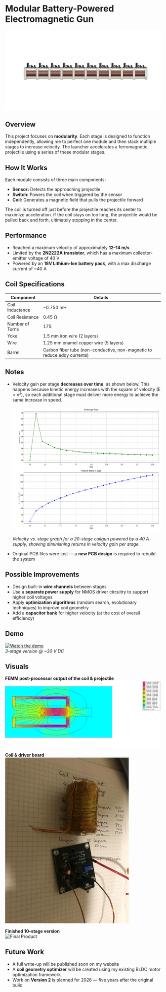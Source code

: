 # Modular Battery-Powered Electromagnetic Gun  
![Fusion Model 10 Stages](images/10-stage-side-profile-fusion-360.png)

## Overview  
This project focuses on **modularity**. Each stage is designed to function independently, allowing me to perfect one module and then stack multiple stages to increase velocity. The launcher accelerates a ferromagnetic projectile using a series of these modular stages.

## How It Works  
Each module consists of three main components:

- **Sensor:** Detects the approaching projectile  
- **Switch:** Powers the coil when triggered by the sensor  
- **Coil:** Generates a magnetic field that pulls the projectile forward

The coil is turned off just before the projectile reaches its center to maximize acceleration. If the coil stays on too long, the projectile would be pulled back and forth, ultimately stopping in the center.

## Performance  
- Reached a maximum velocity of approximately **12–14 m/s**  
- Limited by the **2N2222A transistor**, which has a maximum collector-emitter voltage of 40 V  
- Powered by an **18V Lithium-Ion battery pack**, with a max discharge current of ~40 A  

## Coil Specifications  

| Component        | Details                                                                 |
|------------------|-------------------------------------------------------------------------|
| Coil Inductance  | ~0.750 mH                                                               |
| Coil Resistance  | 0.45 Ω                                                                  |
| Number of Turns  | 175                                                                     |
| Yoke             | 1.5 mm iron wire (2 layers)                                             |
| Wire             | 1.25 mm enamel copper wire (5 layers)                                   |
| Barrel           | Carbon fiber tube (non-conductive, non-magnetic to reduce eddy currents) |

## Notes  
- Velocity gain per stage **decreases over time**, as shown below. This happens because kinetic energy increases with the square of velocity (E ∝ v²), so each additional stage must deliver more energy to achieve the same increase in speed.

  <img src="images/20-stages-graph.png" alt="Velocity vs Stage" height="400"/>

  *Velocity vs. stage graph for a 20-stage coilgun powered by a 40 A supply, showing diminishing returns in velocity gain per stage.*

- Original PCB files were lost — a **new PCB design** is required to rebuild the system  

## Possible Improvements  
- Design built-in **wire channels** between stages  
- Use a **separate power supply** for NMOS driver circuitry to support higher coil voltages  
- Apply **optimization algorithms** (random search, evolutionary techniques) to improve coil geometry  
- Add a **capacitor bank** for higher velocity (at the cost of overall efficiency)  

## Demo  
[![Watch the demo](https://img.youtube.com/vi/GZpUrEFjWWc/0.jpg)](https://youtu.be/GZpUrEFjWWc)  
*3-stage version @ ~30 V DC*

## Visuals  
**FEMM post-processor output of the coil & projectile**  
![FEMM Output](images/Finite-element-magnetic-methods-output.png)

**Coil & driver board**  
<img src="images/Coil&DriverBoard.jpg" alt="Coil & Driver Board" width="400" />

**Finished 10-stage version**  
<img src="images/10-stages-finished.png" alt="Final Product" width="400"/>

## Future Work  
- A full write-up will be published soon on my website  
- A **coil geometry optimizer** will be created using my existing BLDC motor optimization framework  
- Work on **Version 2** is planned for 2028 — five years after the original build
